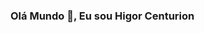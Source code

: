 ### Olá Mundo 👋, Eu sou Higor Centurion

<!--
**higorcenturion/higorcenturion** is a ✨ _special_ ✨ repository because its `README.md` (this file) appears on your GitHub profile.



Sou um profissional com mais de 6 anos de experiência em pesquisa e desenvolvimento de materiais voltados para área de energia renovável. Sou doutor em Física pela Universidade de São Paulo(USP) e formado em Física pela Universidade Federal da Grande Dourados (UFGD), justamente devida a minha formação, tenho sólida base matemática e estatística. Possuo experiência em pesquisa, gestão de projetos, modelagem estatística, análise de dados, supervisão de pessoal e ensaios físico-químicos além de conhecimento das linguagens SQL e Python com as bibliotecas pandas, numpy e matplotlib. Atualmente cursa Especialização em Ciência de Dados, visando redirecionar os conhecimentos e habilidades adquiridas durante a formação em Física para a área de Ciência de Dados.


### Transição de carreira
Decidi dar início a minha transição de carreira a partir de janeiro de 2023, antes mesmo de finalizar o meu processo de doutoramento. A minha transição se dá para a carreira de ciência de dados, para tal, iniciei por reforçar fundamentos e lógica de programação, seguido pelo aprofundamento e revisão de duas linguagens muito pertinentes para a área em questão, Python e SQL. Após a conclusão do meu doutorado, iniciei minha especialização em Ciência de Dados pela Unisociesc em Jaraguá do Sul. Atualmente busco minha recolocação no mercado de trabalho.

Habilidades desenvolvidas:
- Python: processo de ETL, análise exploratória, análise gráfica e fundamento de machine learning.
- SQL: Criação, consultas e modificações de banco de dados. 
- Excel: gestão de planilhas, planilhas dinâmicas, Power Pivot, Power Query e construção de DashBoards.
- Power BI: Construção de relatórios e DashBoards.

### Cientista de Pesquisa e Desenvolvimento
Atuei como cientista de pesquisa e desenvolvimento no laboratório de Nanomateriais e Cerâmicas Avançadas (NaCA) localizado no Instituto de Física de São Carlos (IFSC - USP). Minha principal atividade foi o desenvolvimento e implementação de nanomateriais baseados em Titanato de Estrôncio em reações de fotólise da água para produção de hidrogênio verde.

Habilidades desenvolvidas:
- Obtenção, organização e tratamento de dados experimentais e numéricos, utilizando ferramentas computacionais, como os softwares OriginLab, SearchMatch, Excel e CasaXPS.
- Revisão de bibliográfica a partir de livros e periódicos científicos.
- Modelagem matemática para realizar regressões lineares e não lineares e deconvolução de curvas.
- Gestão de projeto.
- Consultoria para auxiliar na tomada de decisões tais como compra de insumos, realização de viagens, compra de equipamentos, dentre outros.
- Treinamento técnico de novos membros na equipe de pesquisadores (nível de mestrado e doutorado), garantindo que estes pudessem desempenhar suas funções com segurança e eficiência.
- Implementação de novos métodos de análise físico-químicas no laboratório de pesquisa.
- Uso do Wolfram Mathematica e Python para o tratamento e interpretação de dados.
- Elaboração de Dashboards utilizando a ferramenta de software Excel (pacote office).
- Solicitação de orçamento, compra e prestação de contas seguindo diretrizes e normas técnicas.
- Controle de estoque de reagentes.
- Interpretação de normas e regulamentos.
- Gestão de recursos financeiros.

### Estágiário de Pesquisa e Desenvolvimento
Atuei como estagiário de pesquisa e desenvolvimento no laboratório de Materiais Fotônicos e Energia Renovável (MaFER) localizado na Faculdade de Ciências Exatas e da Terra (FACET -UFGD). Minha principal atividade foi o desenvolvimento de materiais fotônicos visando implementação em fontes sustentáveis de energia. 

Habilidades desenvolvidas:
- Modelagem matemática como regressões lineares e não lineares de dados laboratoriais. 
- Revisão bibliográfica em periódicos e livros científicos. 
- Trabalho em grupo para desenvolvimento de projetos de extensão.
- Elaboração de relatórios técnicos e atas de reunião.
- Implementação e gestão de agenda eletrônica para controle de escalas de uso de equipamentos entre os membros do laboratório.
- Elaboração e apresentação de seminários, palestras e aulas utilizando a ferramenta de software PowerPoint (pacote office), com excelente comunicação verbal.

### Principais ferramentas e linguagem:
- Python
- SQL
- Google Colab

